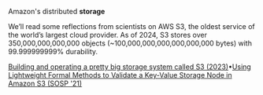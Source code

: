 Amazon's distributed **storage**

We’ll read some reflections from scientists on AWS S3, the oldest service of the world’s largest cloud provider. As of 2024, S3 stores over 350,000,000,000,000 objects (~100,000,000,000,000,000,000 bytes) with 99.999999999% durability.

[Building and operating a pretty big storage system called S3 (2023)](https://www.allthingsdistributed.com/2023/07/building-and-operating-a-pretty-big-storage-system.html)•[Using Lightweight Formal Methods to Validate a Key-Value Storage Node in Amazon S3 (SOSP '21)](https://assets.amazon.science/77/5e/4a7c238f4ce890efdc325df83263/using-lightweight-formal-methods-to-validate-a-key-value-storage-node-in-amazon-s3-2.pdf)